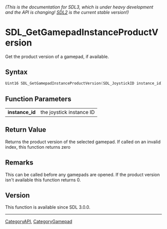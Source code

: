 ###### (This is the documentation for SDL3, which is under heavy development and the API is changing! [SDL2](https://wiki.libsdl.org/SDL2/) is the current stable version!)
# SDL_GetGamepadInstanceProductVersion

Get the product version of a gamepad, if available.

## Syntax

```c
Uint16 SDL_GetGamepadInstanceProductVersion(SDL_JoystickID instance_id);

```

## Function Parameters

|                     |                          |
| ------------------- | ------------------------ |
| **instance_id**     | the joystick instance ID |

## Return Value

Returns the product version of the selected gamepad. If called on an
invalid index, this function returns zero

## Remarks

This can be called before any gamepads are opened. If the product version
isn't available this function returns 0.

## Version

This function is available since SDL 3.0.0.

----
[CategoryAPI](CategoryAPI), [CategoryGamepad](CategoryGamepad)


